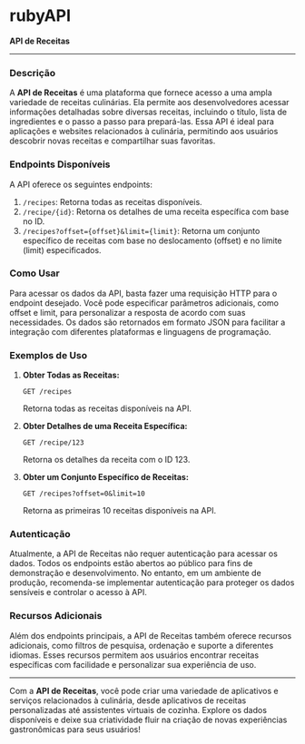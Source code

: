 # rubyAPI

**API de Receitas**

---

### Descrição

A **API de Receitas** é uma plataforma que fornece acesso a uma ampla variedade de receitas culinárias. Ela permite aos desenvolvedores acessar informações detalhadas sobre diversas receitas, incluindo o título, lista de ingredientes e o passo a passo para prepará-las. Essa API é ideal para aplicações e websites relacionados à culinária, permitindo aos usuários descobrir novas receitas e compartilhar suas favoritas.

### Endpoints Disponíveis

A API oferece os seguintes endpoints:

1. `/recipes`: Retorna todas as receitas disponíveis.
2. `/recipe/{id}`: Retorna os detalhes de uma receita específica com base no ID.
3. `/recipes?offset={offset}&limit={limit}`: Retorna um conjunto específico de receitas com base no deslocamento (offset) e no limite (limit) especificados.

### Como Usar

Para acessar os dados da API, basta fazer uma requisição HTTP para o endpoint desejado. Você pode especificar parâmetros adicionais, como offset e limit, para personalizar a resposta de acordo com suas necessidades. Os dados são retornados em formato JSON para facilitar a integração com diferentes plataformas e linguagens de programação.

### Exemplos de Uso

1. **Obter Todas as Receitas:**

   ```
   GET /recipes
   ```

   Retorna todas as receitas disponíveis na API.

2. **Obter Detalhes de uma Receita Específica:**

   ```
   GET /recipe/123
   ```

   Retorna os detalhes da receita com o ID 123.

3. **Obter um Conjunto Específico de Receitas:**

   ```
   GET /recipes?offset=0&limit=10
   ```

   Retorna as primeiras 10 receitas disponíveis na API.

### Autenticação

Atualmente, a API de Receitas não requer autenticação para acessar os dados. Todos os endpoints estão abertos ao público para fins de demonstração e desenvolvimento. No entanto, em um ambiente de produção, recomenda-se implementar autenticação para proteger os dados sensíveis e controlar o acesso à API.

### Recursos Adicionais

Além dos endpoints principais, a API de Receitas também oferece recursos adicionais, como filtros de pesquisa, ordenação e suporte a diferentes idiomas. Esses recursos permitem aos usuários encontrar receitas específicas com facilidade e personalizar sua experiência de uso.

---

Com a **API de Receitas**, você pode criar uma variedade de aplicativos e serviços relacionados à culinária, desde aplicativos de receitas personalizadas até assistentes virtuais de cozinha. Explore os dados disponíveis e deixe sua criatividade fluir na criação de novas experiências gastronômicas para seus usuários!
